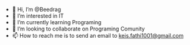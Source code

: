 - 👋 Hi, I’m @Beedrag
- 👀 I’m interested in IT
- 🌱 I’m currently learning Programing
- 💞️ I’m looking to collaborate on Programing Comunity
- 📫 How to reach me is to send an email to keis.fathi1001@gmail.com

<!---
Beedrag/Beedrag is a ✨ special ✨ repository because its `README.md` (this file) appears on your GitHub profile.
You can click the Preview link to take a look at your changes.
--->
